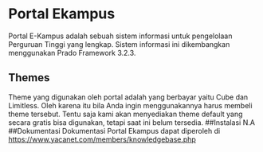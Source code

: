 # Portal Ekampus
Portal E-Kampus adalah sebuah sistem informasi untuk pengelolaan Perguruan Tinggi yang lengkap. Sistem informasi ini dikembangkan menggunakan Prado Framework 3.2.3.
## Themes
Theme yang digunakan oleh portal adalah yang berbayar yaitu Cube dan Limitless. Oleh karena itu bila Anda ingin menggunakannya harus membeli theme tersebut. Tentu saja kami akan menyediakan theme default yang secara gratis bisa digunakan, tetapi saat ini belum tersedia.
##Instalasi
N.A
##Dokumentasi
Dokumentasi Portal Ekampus dapat diperoleh di <a href="https://www.yacanet.com/members/knowledgebase.php">https://www.yacanet.com/members/knowledgebase.php</a>
